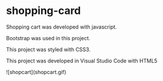 # shopping-card
<p> Shopping cart was developed with javascript.</p>
<p>Bootstrap was used in this project.</p>
<p>This project was styled with CSS3.</p>
<p>This project was developed in Visual Studio Code with HTML5 </p>
![shopcart](shopcart.gif)
